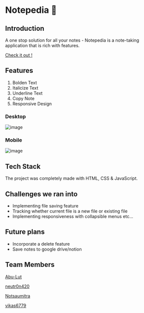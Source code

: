 # Notepedia 📝
## Introduction
 A one stop solution for all your notes - Notepedia is a note-taking application that is rich with features.
 
 [Check it out !](https://notepedia.netlify.app/)

## Features 

1. Bolden Text
2. Italicize Text
3. Underline Text
4. Copy Note 
5. Responsive Design

### Desktop
![image](https://user-images.githubusercontent.com/97851968/192284587-d1eb34ef-2a57-4655-9efa-9edc1f99878d.png)

### Mobile

![image](https://user-images.githubusercontent.com/97851968/192285673-46702257-c38a-4a52-9135-91f1204f7a54.png)


## Tech Stack
 The project was completely made with HTML, CSS & JavaScript.
 
## Challenges we ran into

- Implementing file saving feature 
- Tracking whether current file is a new file or existing file
- Implementing responsiveness with collapsible menus etc...

## Future plans
- Incorporate a delete feature 
- Save notes to google drive/notion

## Team Members

[Abu-Lut](https://github.com/Abu-Lut)

[neutr0n420](https://github.com/neutr0n420)

[Notsaumitra](https://github.com/Notsaumitra)

[vikas6779](https://github.com/vikas6779)



